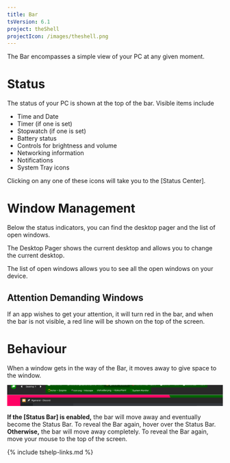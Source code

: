 ```yaml
---
title: Bar
tsVersion: 6.1
project: theShell
projectIcon: /images/theshell.png
---
```


The Bar encompasses a simple view of your PC at any given moment.

# Status

The status of your PC is shown at the top of the bar. Visible items include
- Time and Date
- Timer (if one is set)
- Stopwatch (if one is set)
- Battery status
- Controls for brightness and volume
- Networking information
- Notifications
- System Tray icons

Clicking on any one of these icons will take you to the [Status Center].

# Window Management

Below the status indicators, you can find the desktop pager and the list of open windows.

The Desktop Pager shows the current desktop and allows you to change the current desktop.

The list of open windows allows you to see all the open windows on your device.

## Attention Demanding Windows

If an app wishes to get your attention, it will turn red in the bar, and when the bar is not visible, a red line will be shown on the top of the screen.

# Behaviour

When a window gets in the way of the Bar, it moves away to give space to the window.

![Bar moving out of the way](images/barAway.png)

**If the [Status Bar] is enabled,** the bar will move away and eventually become the Status Bar. To reveal the Bar again, hover over the Status Bar.<br />
**Otherwise,** the bar will move away completely. To reveal the Bar again, move your mouse to the top of the screen.

{% include tshelp-links.md %}
